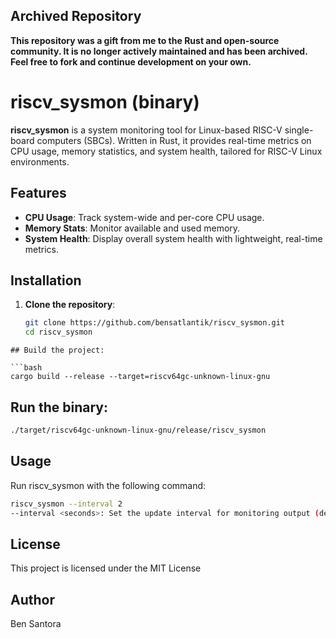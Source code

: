 ## Archived Repository

**This repository was a gift from me to the Rust and open-source community. It is no longer actively maintained and has been archived. Feel free to fork and continue development on your own.**

# riscv_sysmon (binary)

**riscv_sysmon** is a system monitoring tool for Linux-based RISC-V single-board computers (SBCs). Written in Rust, it provides real-time metrics on CPU usage, memory statistics, and system health, tailored for RISC-V Linux environments.

## Features
- **CPU Usage**: Track system-wide and per-core CPU usage.
- **Memory Stats**: Monitor available and used memory.
- **System Health**: Display overall system health with lightweight, real-time metrics.

## Installation

1. **Clone the repository**:
   ```bash
   git clone https://github.com/bensatlantik/riscv_sysmon.git
   cd riscv_sysmon
```
## Build the project:

```bash
cargo build --release --target=riscv64gc-unknown-linux-gnu
```

## Run the binary:

```bash
./target/riscv64gc-unknown-linux-gnu/release/riscv_sysmon
```

## Usage
Run riscv_sysmon with the following command:

```bash
riscv_sysmon --interval 2
--interval <seconds>: Set the update interval for monitoring output (default: 1 second).
```

## License
This project is licensed under the MIT License

## Author
Ben Santora 
